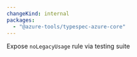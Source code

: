 ```yaml
---
changeKind: internal
packages:
  - "@azure-tools/typespec-azure-core"
---
```


Expose `noLegacyUsage` rule via testing suite